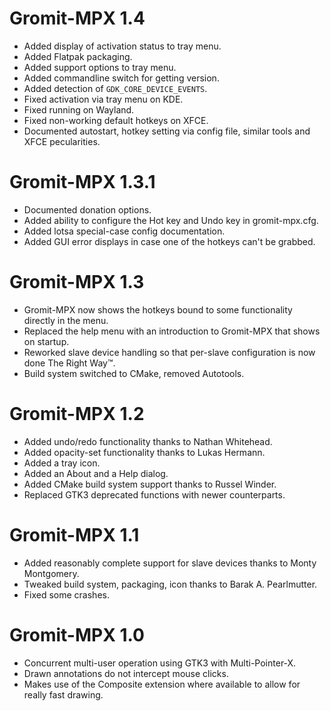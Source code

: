 # Gromit-MPX 1.4
   * Added display of activation status to tray menu.
   * Added Flatpak packaging.
   * Added support options to tray menu.
   * Added commandline switch for getting version.
   * Added detection of `GDK_CORE_DEVICE_EVENTS`.
   * Fixed activation via tray menu on KDE.
   * Fixed running on Wayland.
   * Fixed non-working default hotkeys on XFCE.
   * Documented autostart, hotkey setting via config file, similar tools and XFCE pecularities. 


# Gromit-MPX 1.3.1
   * Documented donation options.
   * Added ability to configure the Hot key and Undo key in gromit-mpx.cfg.
   * Added lotsa special-case config documentation.
   * Added GUI error displays in case one of the hotkeys can't be grabbed.


# Gromit-MPX 1.3
   * Gromit-MPX now shows the hotkeys bound to some functionality directly in the menu.
   * Replaced the help menu with an introduction to Gromit-MPX that shows on startup.
   * Reworked slave device handling so that per-slave configuration is now done The Right
     Way™.
   * Build system switched to CMake, removed Autotools.


# Gromit-MPX 1.2
   * Added undo/redo functionality thanks to Nathan Whitehead.
   * Added opacity-set functionality thanks to Lukas Hermann.
   * Added a tray icon.
   * Added an About and a Help dialog.
   * Added CMake build system support thanks to Russel Winder.
   * Replaced GTK3 deprecated functions with newer counterparts.


# Gromit-MPX 1.1
   * Added reasonably complete support for slave devices thanks to Monty Montgomery.
   * Tweaked build system, packaging, icon thanks to Barak A. Pearlmutter.
   * Fixed some crashes.


# Gromit-MPX 1.0
   * Concurrent multi-user operation using GTK3 with Multi-Pointer-X.
   * Drawn annotations do not intercept mouse clicks.
   * Makes use of the Composite extension where available to allow for
     really fast drawing.
